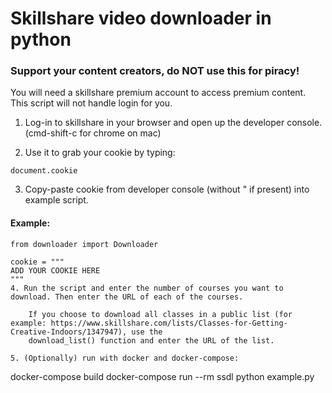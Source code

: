 # Skillshare video downloader in python

### Support your content creators, do NOT use this for piracy!

You will need a skillshare premium account to access premium content.
This script will not handle login for you.

1. Log-in to skillshare in your browser and open up the developer console.
(cmd-shift-c for chrome on mac)

2. Use it to grab your cookie by typing:
```
document.cookie
```

3. Copy-paste cookie from developer console (without " if present) into example script.

#### Example:
```
from downloader import Downloader

cookie = """
ADD YOUR COOKIE HERE
"""
4. Run the script and enter the number of courses you want to download. Then enter the URL of each of the courses.

    If you choose to download all classes in a public list (for example: https://www.skillshare.com/lists/Classes-for-Getting-Creative-Indoors/1347947), use the
    download_list() function and enter the URL of the list.

5. (Optionally) run with docker and docker-compose:
```
docker-compose build
docker-compose run --rm ssdl python example.py
```
